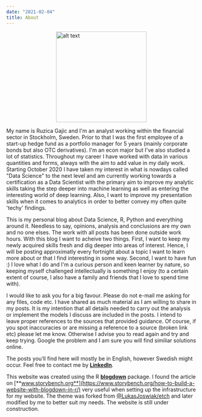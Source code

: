```yaml
---
date: "2021-02-04"
title: About
---
```


<div style="display:flex; justify-content:center;">
<img src="/about/rosie.png" alt="alt text" style="width: 240px;">
</div>

My name is Ruzica Gajic and I'm an analyst working within the financial sector in Stockholm, Sweden. Prior to that I was the first employee of a start-up hedge fund as a portfolio manager for 5 years (mainly corporate bonds but also OTC derivatives). I'm an econ major but I've also studied a lot of statistics. Throughout my career I have worked with data in various quantities and forms, always with the aim to add value in my daily work. Starting October 2020 I have taken my interest in what is nowdays called "Data Science" to the next level and am currently working towards a certification as a Data Scientist with the primary aim to improve my analytic skills taking the step deeper into machine learning as well as entering the interesting world of deep learning. Also, I want to improve my presentation skills when it comes to analytics in order to better convey my often quite 'techy' findings.

This is my personal blog about Data Science, R, Python and everything around it. Needless to say, opinions, analysis and conclusions are my own and no one elses. The work with all posts has been done outside work hours. With this blog I want to acheive two things. First, I want to keep my newly acquired skills fresh and dig deeper into areas of interest. Hence, I will be posting approximatly every fortnight about a topic I want to learn more about or that I find interesting in some way. Second, I want to have fun :) I love what I do and I'm a curious person and keen learner by nature, so keeping myself challenged intellectually is something I enjoy (to a certain extent of course, I also have a family and friends that I love to spend time with).

I would like to ask you for a big favour. Please do not e-mail me asking for any files, code etc. I have shared as much material as I am willing to share in my posts. It is my intention that all details needed to carry out the analysis or implement the models I discuss are included in the posts. I intend to leave proper references to the sources that provided guidance. Of course, if you spot inaccuracies or are missing a reference to a source (broken link etc) please let me know. Otherwise I advise you to read again and try and keep trying. Google the problem and I am sure you will find similiar solutions online. 

The posts you’ll find here will mostly be in English, however Swedish might occur. Feel free to contact me by [**LinkedIn**](https://www.linkedin.com/in/ruzica-gajic/).

This website was created using the R [**blogdown**](https://github.com/rstudio/blogdown) package. I found the article on [**www.storybench.org**](https://www.storybench.org/how-to-build-a-website-with-blogdown-in-r/) very useful when setting up the infrastructure for my website. The theme was forked from [@LukasJoswiak/etch](https://github.com/LukasJoswiak/etch) and later modified by me to better suit my needs. The website is still under construction.
